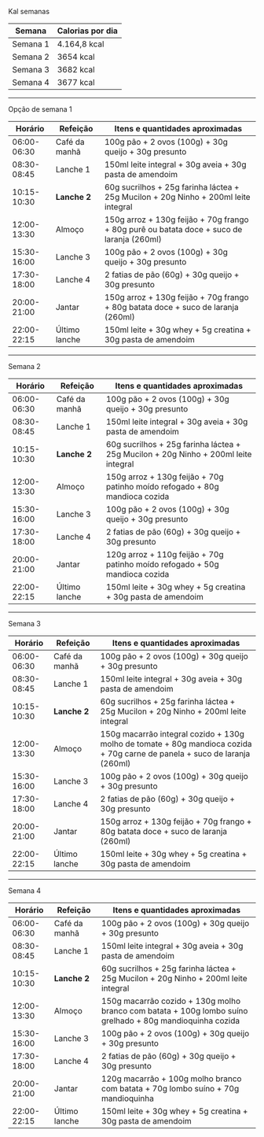 

Kal semanas

| Semana   | Calorias por dia |
| -------- | ---------------- |
| Semana 1 | 4.164,8 kcal     |
| Semana 2 | 3654 kcal        |
| Semana 3 | 3682 kcal        |
| Semana 4 | 3677 kcal        |

---

Opção de semana 1 

| Horário     | Refeição      | Itens e quantidades aproximadas                                                           |
| ----------- | ------------- | ----------------------------------------------------------------------------------------- |
| 06:00-06:30 | Café da manhã | 100g pão + 2 ovos (100g) + 30g queijo + 30g presunto                                      |
| 08:30-08:45 | Lanche 1      | 150ml leite integral + 30g aveia + 30g pasta de amendoim                                  |
| 10:15-10:30 | **Lanche 2**  | 60g sucrilhos + 25g farinha láctea + 25g Mucilon + 20g Ninho + 200ml leite integral       |
| 12:00-13:30 | Almoço        | 150g arroz + 130g feijão + 70g frango + 80g purê ou batata doce + suco de laranja (260ml) |
| 15:30-16:00 | Lanche 3      | 100g pão + 2 ovos (100g) + 30g queijo + 30g presunto                                      |
| 17:30-18:00 | Lanche 4      | 2 fatias de pão (60g) + 30g queijo + 30g presunto                                         |
| 20:00-21:00 | Jantar        | 150g arroz + 130g feijão + 70g frango + 80g batata doce + suco de laranja (260ml)         |
| 22:00-22:15 | Último lanche | 150ml leite + 30g whey + 5g creatina + 30g pasta de amendoim                              |

---
Semana 2 



| Horário     | Refeição      | Itens e quantidades aproximadas                                                     |
| ----------- | ------------- | ----------------------------------------------------------------------------------- |
| 06:00-06:30 | Café da manhã | 100g pão + 2 ovos (100g) + 30g queijo + 30g presunto                                |
| 08:30-08:45 | Lanche 1      | 150ml leite integral + 30g aveia + 30g pasta de amendoim                            |
| 10:15-10:30 | **Lanche 2**  | 60g sucrilhos + 25g farinha láctea + 25g Mucilon + 20g Ninho + 200ml leite integral |
| 12:00-13:30 | Almoço        | 150g arroz + 130g feijão + 70g patinho moído refogado + 80g mandioca cozida         |
| 15:30-16:00 | Lanche 3      | 100g pão + 2 ovos (100g) + 30g queijo + 30g presunto                                |
| 17:30-18:00 | Lanche 4      | 2 fatias de pão (60g) + 30g queijo + 30g presunto                                   |
| 20:00-21:00 | Jantar        | 120g arroz + 110g feijão + 70g patinho moído refogado + 50g mandioca cozida         |
| 22:00-22:15 | Último lanche | 150ml leite + 30g whey + 5g creatina + 30g pasta de amendoim                        |

------
Semana 3 

| Horário     | Refeição      | Itens e quantidades aproximadas                                                                                            |
| ----------- | ------------- | -------------------------------------------------------------------------------------------------------------------------- |
| 06:00-06:30 | Café da manhã | 100g pão + 2 ovos (100g) + 30g queijo + 30g presunto                                                                       |
| 08:30-08:45 | Lanche 1      | 150ml leite integral + 30g aveia + 30g pasta de amendoim                                                                   |
| 10:15-10:30 | **Lanche 2**  | 60g sucrilhos + 25g farinha láctea + 25g Mucilon + 20g Ninho + 200ml leite integral                                        |
| 12:00-13:30 | Almoço        | 150g macarrão integral cozido + 130g molho de tomate + 80g mandioca cozida + 70g carne de panela + suco de laranja (260ml) |
| 15:30-16:00 | Lanche 3      | 100g pão + 2 ovos (100g) + 30g queijo + 30g presunto                                                                       |
| 17:30-18:00 | Lanche 4      | 2 fatias de pão (60g) + 30g queijo + 30g presunto                                                                          |
| 20:00-21:00 | Jantar        | 150g arroz + 130g feijão + 70g frango + 80g batata doce + suco de laranja (260ml)                                          |
| 22:00-22:15 | Último lanche | 150ml leite + 30g whey + 5g creatina + 30g pasta de amendoim                                                               |

---

Semana 4 

| Horário     | Refeição      | Itens e quantidades aproximadas                                                                                            |
| ----------- | ------------- | -------------------------------------------------------------------------------------------------------------------------- |
| 06:00-06:30 | Café da manhã | 100g pão + 2 ovos (100g) + 30g queijo + 30g presunto                                                                       |
| 08:30-08:45 | Lanche 1      | 150ml leite integral + 30g aveia + 30g pasta de amendoim                                                                   |
| 10:15-10:30 | **Lanche 2**  | 60g sucrilhos + 25g farinha láctea + 25g Mucilon + 20g Ninho + 200ml leite integral                                        |
| 12:00-13:30 | Almoço        | 150g macarrão cozido + 130g molho branco com batata + 100g lombo suíno grelhado + 80g mandioquinha cozida                  |
| 15:30-16:00 | Lanche 3      | 100g pão + 2 ovos (100g) + 30g queijo + 30g presunto                                                                       |
| 17:30-18:00 | Lanche 4      | 2 fatias de pão (60g) + 30g queijo + 30g presunto                                                                          |
| 20:00-21:00 | Jantar        | 120g macarrão + 100g molho branco com batata + 70g lombo suíno + 70g mandioquinha                                          |
| 22:00-22:15 | Último lanche | 150ml leite + 30g whey + 5g creatina + 30g pasta de amendoim                                                               |
